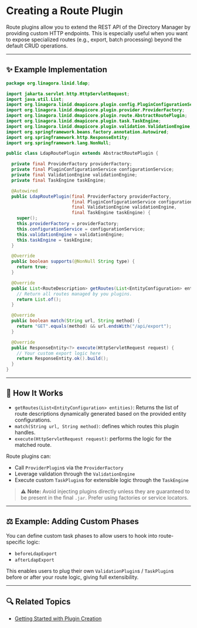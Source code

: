 # Creating a Route Plugin

Route plugins allow you to extend the REST API of the Directory Manager by providing custom HTTP endpoints. This is
especially useful when you want to expose specialized routes (e.g., export, batch processing) beyond the default CRUD
operations.

---

## ✨ Example Implementation

```java
package org.linagora.linid.ldap;

import jakarta.servlet.http.HttpServletRequest;
import java.util.List;
import org.linagora.linid.dmapicore.plugin.config.PluginConfigurationService;
import org.linagora.linid.dmapicore.plugin.provider.ProviderFactory;
import org.linagora.linid.dmapicore.plugin.route.AbstractRoutePlugin;
import org.linagora.linid.dmapicore.plugin.task.TaskEngine;
import org.linagora.linid.dmapicore.plugin.validation.ValidationEngine;
import org.springframework.beans.factory.annotation.Autowired;
import org.springframework.http.ResponseEntity;
import org.springframework.lang.NonNull;

public class LdapRoutePlugin extends AbstractRoutePlugin {

  private final ProviderFactory providerFactory;
  private final PluginConfigurationService configurationService;
  private final ValidationEngine validationEngine;
  private final TaskEngine taskEngine;

  @Autowired
  public LdapRoutePlugin(final ProviderFactory providerFactory,
                         final PluginConfigurationService configurationService,
                         final ValidationEngine validationEngine,
                         final TaskEngine taskEngine) {
    super();
    this.providerFactory = providerFactory;
    this.configurationService = configurationService;
    this.validationEngine = validationEngine;
    this.taskEngine = taskEngine;
  }

  @Override
  public boolean supports(@NonNull String type) {
    return true;
  }

  @Override
  public List<RouteDescription> getRoutes(List<EntityConfiguration> entities) {
    // Return all routes managed by you plugins.
    return List.of();
  }

  @Override
  public boolean match(String url, String method) {
    return "GET".equals(method) && url.endsWith("/api/export");
  }

  @Override
  public ResponseEntity<?> execute(HttpServletRequest request) {
    // Your custom export logic here
    return ResponseEntity.ok().build();
  }
}
```

---

## 🔧 How It Works

* `getRoutes(List<EntityConfiguration> entities)`: Returns the list of route descriptions dynamically generated based on
  the provided entity configurations.
* `match(String url, String method)`: defines which routes this plugin handles.
* `execute(HttpServletRequest request)`: performs the logic for the matched route.

Route plugins can:

* Call `ProviderPlugin`s via the `ProviderFactory`
* Leverage validation through the `ValidationEngine`
* Execute custom `TaskPlugin`s for extensible logic through the `TaskEngine`

> ⚠️ **Note:** Avoid injecting plugins directly unless they are guaranteed to be present in the final `.jar`. Prefer
> using factories or service locators.

---

## ⚖️ Example: Adding Custom Phases

You can define custom task phases to allow users to hook into route-specific logic:

- `beforeLdapExport`
- `afterLdapExport`

This enables users to plug their own `ValidationPlugin`s / `TaskPlugin`s before or after your route logic, giving full
extensibility.

---

## 🔍 Related Topics

* [Getting Started with Plugin Creation](./How-to-create-a-plugin.md)
